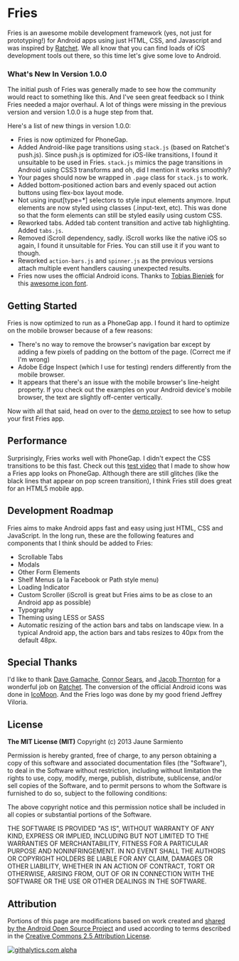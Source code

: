 # Fries

Fries is an awesome mobile development framework (yes, not just for prototyping!) 
for Android apps using just HTML, CSS, and Javascript and was inspired by [Ratchet].
We all know that you can find loads of iOS development tools out there, 
so this time let's give some love to Android.


### What's New In Version 1.0.0

The initial push of Fries was generally made to see how the community would react
to something like this. And I've seen great feedback so I think Fries needed a
major overhaul. A lot of things were missing in the previous version and
version 1.0.0 is a huge step from that.

Here's a list of new things in version 1.0.0:

* Fries is now optimized for PhoneGap.
* Added Android-like page transitions using `stack.js` (based on Ratchet's push.js).
Since push.js is optimized for iOS-like transitions, I found it unsuitable to be
used in Fries. `stack.js` mimics the page transitions in Android using CSS3 transforms
and oh, did I mention it works smoothly?
* Your pages should now be wrapped in `.page` class for `stack.js` to work.
* Added bottom-positioned action bars and evenly spaced out action buttons using flex-box layout mode.
* Not using input[type=*] selectors to style input elements anymore. Input elements 
are now styled using classes (.input-text, etc). This was done so that the form elements
can still be styled easily using custom CSS.
* Reworked tabs. Added tab content transition and active tab highlighting. Added `tabs.js`.
* Removed iScroll dependency, sadly. iScroll works like the native iOS so again, 
I found it unsuitable for Fries. You can still use it if you want to though.
* Reworked `action-bars.js` and `spinner.js` as the previous versions attach multiple
event handlers causing unexpected results.
* Fries now uses the official Android icons. Thanks to [Tobias Bieniek] for this [awesome icon font].


## Getting Started

Fries is now optimized to run as a PhoneGap app. I found it hard to optimize on the mobile
browser because of a few reasons:

* There's no way to remove the browser's navigation bar except by adding a few pixels
of padding on the bottom of the page. (Correct me if I'm wrong)
* Adobe Edge Inspect (which I use for testing) renders differently from the mobile
browser.
* It appears that there's an issue with the mobile browser's line-height property.
If you check out the examples on your Android device's mobile browser, the text are
slightly off-center vertically.

Now with all that said, head on over to the [demo project] to see how to setup your first
Fries app.


## Performance

Surprisingly, Fries works well with PhoneGap. I didn't expect the CSS transitions
to be this fast. Check out this [test video] that I made to show how a Fries app looks
on PhoneGap. Although there are still glitches (like the black lines that appear on
pop screen transition), I think Fries still does great for an HTML5 mobile app.


## Development Roadmap

Fries aims to make Android apps fast and easy using just HTML, CSS and JavaScript. 
In the long run, these are the following features and components that I think 
should be added to Fries:

* Scrollable Tabs
* Modals
* Other Form Elements
* Shelf Menus (a la Facebook or Path style menu)
* Loading Indicator
* Custom Scroller (iScroll is great but Fries aims to be as close to an Android app as possible)
* Typography
* Theming using LESS or SASS
* Automatic resizing of the action bars and tabs on landscape view. In a typical
Android app, the action bars and tabs resizes to 40px from the default 48px.


## Special Thanks

I'd like to thank [Dave Gamache], [Connor Sears], and [Jacob Thornton] for a wonderful job on [Ratchet].
The conversion of the official Android icons was done in [IcoMoon]. And the Fries logo was done by
my good friend Jeffrey Viloria.


## License

__The MIT License (MIT)__ Copyright (c) 2013 Jaune Sarmiento

Permission is hereby granted, free of charge, to any person obtaining a copy of this software and associated documentation files (the "Software"), to deal in the Software without restriction, including without limitation the rights to use, copy, modify, merge, publish, distribute, sublicense, and/or sell copies of the Software, and to permit persons to whom the Software is furnished to do so, subject to the following conditions:

The above copyright notice and this permission notice shall be included in all copies or substantial portions of the Software.

THE SOFTWARE IS PROVIDED "AS IS", WITHOUT WARRANTY OF ANY KIND, EXPRESS OR IMPLIED, INCLUDING BUT NOT LIMITED TO THE WARRANTIES OF MERCHANTABILITY, FITNESS FOR A PARTICULAR PURPOSE AND NONINFRINGEMENT. IN NO EVENT SHALL THE AUTHORS OR COPYRIGHT HOLDERS BE LIABLE FOR ANY CLAIM, DAMAGES OR OTHER LIABILITY, WHETHER IN AN ACTION OF CONTRACT, TORT OR OTHERWISE, ARISING FROM, OUT OF OR IN CONNECTION WITH THE SOFTWARE OR THE USE OR OTHER DEALINGS IN THE SOFTWARE.


## Attribution

Portions of this page are modifications based on work created and [shared by the Android Open Source Project](http://code.google.com/policies.html) and used according to terms described in the [Creative Commons 2.5 Attribution License](http://creativecommons.org/licenses/by/2.5/).



[Ratchet]: http://maker.github.io/ratchet
[Jaune Sarmiento]: http://jaunesarmiento.me
[docs]: http://jaunesarmiento.me/fries
[Dave Gamache]: http://github.com/dhgamache
[Connor Sears]: http://github.com/connors
[Jacob Thornton]: http://github.com/fat
[Matteo Spinelli]: http://cubiq.org/
[Tobias Bieniek]: https://github.com/Turbo87/
[awesome icon font]: https://github.com/Turbo87/Android-Action-Bar-Icon-Pack-Font
[demo project]: https://github.com/jaunesarmiento/HelloFries
[changelog]: https://github.com/jaunesarmiento/fries/blob/wip-1.0.0/changelog.txt
[test video]: http://www.youtube.com/watch?v=BpcLDI6c9Cc
[IcoMoon]: http://icomoon.io/

[![githalytics.com alpha](https://cruel-carlota.pagodabox.com/5442e4f5cc5951efb12361a41734c6d5 "githalytics.com")](http://githalytics.com/jaunesarmiento/fries)